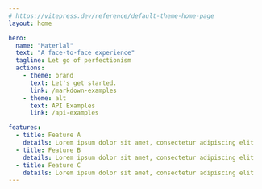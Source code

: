 ```yaml
---
# https://vitepress.dev/reference/default-theme-home-page
layout: home

hero:
  name: "Materlal"
  text: "A face-to-face experience"
  tagline: Let go of perfectionism
  actions:
    - theme: brand
      text: Let's get started.
      link: /markdown-examples
    - theme: alt
      text: API Examples
      link: /api-examples

features:
  - title: Feature A
    details: Lorem ipsum dolor sit amet, consectetur adipiscing elit
  - title: Feature B
    details: Lorem ipsum dolor sit amet, consectetur adipiscing elit
  - title: Feature C
    details: Lorem ipsum dolor sit amet, consectetur adipiscing elit
---
```


